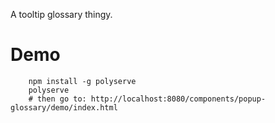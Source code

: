 A tooltip glossary thingy.

# Demo

```shell
    npm install -g polyserve
    polyserve
    # then go to: http://localhost:8080/components/popup-glossary/demo/index.html
```
